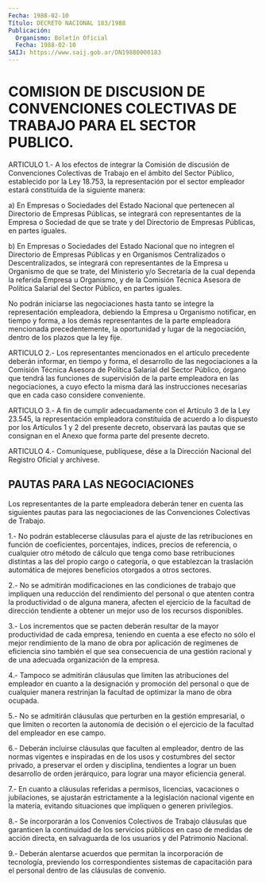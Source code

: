```yaml
---
Fecha: 1988-02-10
Título: DECRETO NACIONAL 183/1988
Publicación:
  Organismo: Boletín Oficial
  Fecha: 1988-02-10
SAIJ: https://www.saij.gob.ar/DN19880000183
---
```

# COMISION DE DISCUSION DE CONVENCIONES COLECTIVAS DE TRABAJO PARA EL SECTOR PUBLICO.

<a id="1"></a>
ARTICULO  1.- A los efectos de integrar la Comisión de discusión de Convenciones   Colectivas  de  Trabajo  en  el  ámbito  del  Sector Público, establecido  por  la  Ley 18.753, la representación por el sector empleador estará constituída  de  la  siguiente manera:

a) En Empresas o Sociedades del Estado Nacional  que  pertenecen al Directorio  de  Empresas  Públicas, se integrará con representantes de la Empresa o Sociedad de  que  se  trate  y  del  Directorio  de Empresas Públicas, en partes iguales.

b)  En Empresas o Sociedades del Estado Nacional que no integren el Directorio  de  Empresas  Públicas  y en Organismos Centralizados o Descentralizados, se integrará con representantes  de  la Empresa u Organismo  de  que  se trate, del Ministerio y/o Secretaría  de  la cual dependa la referida  Empresa  u  Organismo,  y  de la Comisión Técnica Asesora de Política Salarial del Sector Público,  en partes iguales.

No  podrán  iniciarse  las negociaciones hasta tanto se integre  la representación  empleadora,    debiendo   la  Empresa  u  Organismo notificar,  en  tiempo y forma, a los demás  representantes  de  la parte  empleadora  mencionada  precedentemente,  la  oportunidad  y lugar de  la  negociación,  dentro  de  los plazos que la ley fije.

<a id="2"></a>
ARTICULO    2.-  Los  representantes  mencionados  en  el  artículo precedente deberán  informar,  en  tiempo y forma, el desarrollo de las  negociaciones  a  la  Comisión  Técnica  Asesora  de  Política Salarial del Sector Público, órgano que  tendrá  las  funciones  de supervisión  de  la  parte  empleadora en las negociaciones, a cuyo efecto la misma dará las instrucciones  necesarias que en cada caso considere conveniente.

<a id="3"></a>
ARTICULO  3.-  A  fin de cumplir adecuadamente con el Artículo 3 de la Ley 23.545, la representación  empleadora constituída de acuerdo a  lo  dispuesto por los Artículos 1  y  2  del  presente  decreto, observará  las  pautas que se consignan en el Anexo que forma parte del presente decreto.

<a id="4"></a>
ARTICULO  4.- Comuníquese, publíquese, dése a la Dirección Nacional del Registro Oficial y archívese.

## PAUTAS PARA LAS NEGOCIACIONES

<a id="1"></a>
Los representantes de la parte empleadora deberán tener en cuenta las siguientes pautas para las negociaciones de las Convenciones Colectivas de Trabajo.

1.- No podrán establecerse cláusulas para el ajuste de las retribuciones en función de coeficientes, porcentajes, índices, precios de referencia, o cualquier otro método de cálculo que tenga como base retribuciones distintas a las del propio cargo o categoría, o que establezcan la traslación automática de mejores beneficios otorgados a otros sectores.

2.- No se admitirán modificaciones en las condiciones de trabajo que impliquen una reducción del rendimiento del personal o que atenten contra la productividad o de alguna manera, afecten el ejercicio de la facultad de dirección tendiente a obtener un mejor uso de los recursos disponibles.

3.- Los incrementos que se pacten deberán resultar de la mayor productividad de cada empresa, teniendo en cuenta a ese efecto no sólo el mejor rendimiento de la mano de obra por aplicación de regímenes de eficiencia sino también el que sea consecuencia de una gestión racional y de una adecuada organización  de la empresa.

4.- Tampoco se admitirán cláusulas que limiten las atribuciones del empleador en cuanto a la designación y promoción del personal o que de cualquier manera restrinjan la facultad de optimizar la mano de obra ocupada.

5.- No se admitirán cláusulas que perturben en la gestión empresarial, o que limiten o recorten la autonomía de decisión o el ejercicio de la facultad del empleador en ese campo.

6.- Deberán incluirse cláusulas que faculten al empleador, dentro de las normas vigentes e inspiradas en de los usos y costumbres del sector privado, a preservar el orden y disciplina, tendientes a lograr un buen desarrollo de orden jerárquico, para lograr una mayor eficiencia general.

7.- En cuanto a cláusulas referidas a permisos, licencias, vacaciones o jubilaciones, se ajustarán estrictamente a la legislación nacional vigente en la materia, evitando situaciones que impliquen o generen privilegios.

8.- Se incorporarán a los Convenios Colectivos de Trabajo cláusulas que garanticen la continuidad de los servicios públicos en caso de medidas de acción directa, en salvaguarda de los usuarios y del Patrimonio Nacional.

9.- Deberán alentarse acuerdos que permitan la incorporación de tecnología, previendo los correspondientes sistemas de capacitación para el personal dentro de las cláusulas de convenio.